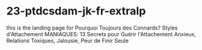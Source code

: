 # 23-ptdcsdam-jk-fr-extralp
this is the landing page for Pourquoi Toujours des Connards? Styles d'Attachement MANIAQUES: 13 Secrets pour Guérir l'Attachement Anxieux, Relations Toxiques, Jalousie, Peur de Finir Seule
